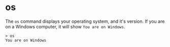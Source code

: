 # os

The `os` command displays your operating system, and it's version. If you are on a Windows computer, it will show `You are on Windows`.

```
> os
You are on Windows
```

